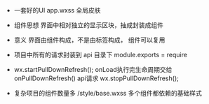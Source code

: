 - 一套好的UI
  app.wxss 全局皮肤

- 组件思想
  界面中相对独立的显示区块，抽成封装成组件

- 意义
  界面由组件构成，不是由标签构成，
  组件可以复用

- 项目中所有的请求封装到 api 目录下
  module.exports = require

- wx.startPullDownRefresh(); onLoad执行完生命周期交给onPullDownRefresh()
  api请求
  wx.stopPullDownRefresh();

- 复杂项目的组件数量多 /style/base.wxss 多个组件都依赖的基础样式